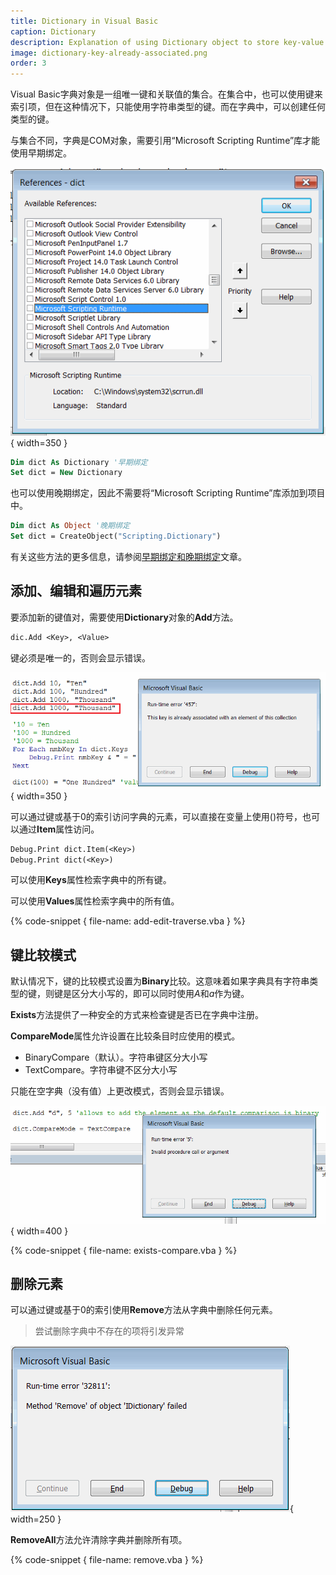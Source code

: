 ```yaml
---
title: Dictionary in Visual Basic
caption: Dictionary
description: Explanation of using Dictionary object to store key-value pairs in Visual Basic
image: dictionary-key-already-associated.png
order: 3
---
```

Visual Basic字典对象是一组唯一键和关联值的集合。在集合中，也可以使用键来索引项，但在这种情况下，只能使用字符串类型的键。而在字典中，可以创建任何类型的键。

与集合不同，字典是COM对象，需要引用“Microsoft Scripting Runtime”库才能使用早期绑定。

![Microsoft Scripting Runtime引用](microsoft-scripting-runtime-library.png){ width=350 }

~~~ vb
Dim dict As Dictionary '早期绑定
Set dict = New Dictionary
~~~

也可以使用晚期绑定，因此不需要将“Microsoft Scripting Runtime”库添加到项目中。

~~~ vb
Dim dict As Object '晚期绑定
Set dict = CreateObject("Scripting.Dictionary")
~~~

有关这些方法的更多信息，请参阅[早期绑定和晚期绑定](visual-basic/variables/declaration#early-binding-and-late-binding)文章。

## 添加、编辑和遍历元素

要添加新的键值对，需要使用**Dictionary**对象的**Add**方法。

~~~ vb
dic.Add <Key>, <Value>
~~~

键必须是唯一的，否则会显示错误。

![运行时错误 '457'，当添加重复键时，该键已与此集合的元素关联](dictionary-key-already-associated.png){ width=350 }

可以通过键或基于0的索引访问字典的元素，可以直接在变量上使用()符号，也可以通过**Item**属性访问。

~~~ vb
Debug.Print dict.Item(<Key>)
Debug.Print dict(<Key>)
~~~

可以使用**Keys**属性检索字典中的所有键。

可以使用**Values**属性检索字典中的所有值。

{% code-snippet { file-name: add-edit-traverse.vba } %}

## 键比较模式

默认情况下，键的比较模式设置为**Binary**比较。这意味着如果字典具有字符串类型的键，则键是区分大小写的，即可以同时使用*A*和*a*作为键。

**Exists**方法提供了一种安全的方式来检查键是否已在字典中注册。

**CompareMode**属性允许设置在比较条目时应使用的模式。

* BinaryCompare（默认）。字符串键区分大小写
* TextCompare。字符串键不区分大小写

只能在空字典（没有值）上更改模式，否则会显示错误。

![运行时错误 '5'：更改带有元素的字典对象的比较模式时出现无效的过程调用或参数](change-compare-mode-invalid-procedure.png){ width=400 }

{% code-snippet { file-name: exists-compare.vba } %}

## 删除元素

可以通过键或基于0的索引使用**Remove**方法从字典中删除任何元素。

> 尝试删除字典中不存在的项将引发异常

![运行时错误 '32811'：当删除不存在的元素时，对象“IDictionary”的方法Remove失败](dictionary-remove-object-error.png){ width=250 }

**RemoveAll**方法允许清除字典并删除所有项。

{% code-snippet { file-name: remove.vba } %}